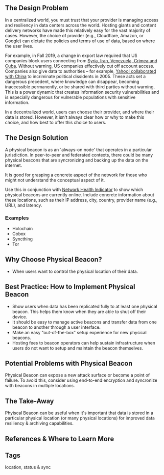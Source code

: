## The Design Problem

In a centralized world, you must trust that your provider is managing
access and resiliency in data centers across the world. Hosting giants and
content delivery networks have made this relatively easy for the vast majority
of cases. However, the choice of provider (e.g., Cloudflare, Amazon, or
Google) can dictate the policies and terms of use of data, based on where the
user lives.

For example, in Fall 2019, a change in export law required that US companies
block users connecting from [Syria, Iran, Venezuela, Crimea and
Cuba](https://techcrunch.com/2019/07/29/github-ban-sanctioned-countries).
Without warning, US companies effectively cut off account access. Companies
also give data to authorities – for example, [Yahoo! collaborated with
China](https://www.theguardian.com/world/2013/sep/08/chinese-activist-yahoo-email-freed)
to incriminate political dissidents in 2005. These acts set
a dangerous precedent, where knowledge can disappear, becoming inaccessible
permanently, or be shared with third parties without warning. This is a power
dynamic that creates information security vulnerabilities and is especially
dangerous for vulnerable populations with sensitive information.

In a decentralized world, users can choose their provider, and where their data
is stored. However, it isn't always clear how or why to make this choice, and
how best to offer this choice to users.

## The Design Solution

A physical beacon is as an 'always-on node' that operates in a particular
jurisdiction. In peer-to-peer and federated contexts, there could be many
physical beacons that are syncronizing and backing up the data on the internet.

It is good for grasping a concrete aspect of the network for those who might
not understand the conceptual aspect of it.

Use this in conjunction with [Network Health
Indicator](network-health-indicator.md) to show which physical beacons are
currently online. Include concrete information about these locations, such as
their IP address, city, country, provider name (e.g., URL), and latency.

### Examples

- Holochain
- Cobox
- Syncthing
- Tor

## Why Choose Physical Beacon?

- When users want to control the physical location of their data.

## Best Practice: How to Implement Physical Beacon

- Show users when data has been replicated fully to at least one physical beacon. This helps them know when they are able to shut off their device.
- It should be easy to manage active beacons and transfer data from one beacon to another through a user interface.
- Make an easy "out-of-the-box" setup experience for new physical beacons.
- Hosting fees to beacon operators can help sustain infrastructure when users
  do not want to setup and maintain the beacon themselves.

## Potential Problems with Physical Beacon

Physical Beacon can expose a new attack surface or become a point of failure.
To avoid this, consider using end-to-end encryption and syncronize with beacons
in multiple locations.

## The Take-Away

Phyiscal Beacon can be useful when it's important that data is stored in
a particular physical location (or many physical locations) for improved data
resiliency & archiving capabilities.

## References & Where to Learn More

## Tags

location, status & sync
